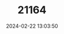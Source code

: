 ---
title: "21164"
category: "Sundasciurus tenuis"
draft: false
date: 2024-02-22 13:03:50
languages:
  English: ["Slender Squirrel"]
---